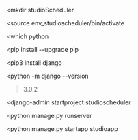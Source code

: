<mkdir studioScheduler

<source env_studioscheduler/bin/activate

<which python

<pip install --upgrade pip

<pip3 install django

<python -m django --version

> 3.0.2

<django-admin startproject studioscheduler

<python manage.py runserver

<python manage.py startapp studioapp
